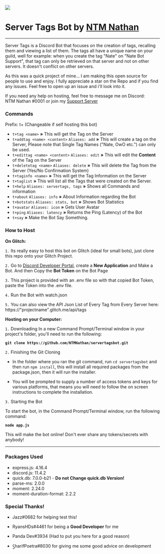<img src="https://i.imgur.com/RICdATH.png">

# Server Tags Bot by [NTM Nathan](https://ntmnathan.glitch.me/)

<hr>

Server Tags is a Discord Bot that focuses on the creation of tags, recalling them and viewing a list of them. The tags all have a unique name on your guild, well for example: when you create the tag "Nate" on "Nate Bot Support", that tag can only be retrieved on that server and not on other servers. It doesn't conflict on other servers.

As this was a quick project of mine... I am making this open source for people to use and enjoy. I fully appreciate a star on the Repo and if you find any issues. Feel free to open up an issue and i'll look into it.

If you need any help on hosting, feel free to message me on Discord:<br>NTM Nathan #0001 or join my [Support Server](https://discordapp.com/invite/rvrFHCJ)

<h3>Commands</h3>
Prefix: t+ (Changeable if self hosting this bot)

- `t+tag <name>` **»** This will get the Tag on the Server
- `t+addtag <name> <content>` `Aliases: add` **»** This will create a tag on the Server, Please note that Single Tag Names ("Nate, OwO etc.") can only be used.
- `t+edittag <name> <content>` `Aliases: edit` **»** This will edit the **Content** of the Tag on the Server
- `t+deletetag <name>` `Aliases: delete` **»** This will delete the Tag from the Server (Yes/No Confirmation System)
- `t+taginfo <name>` **»** This will get the Tag Information on the Server
- `t+taglist` **»** This will list all the Tags that were created on the Server.
- `t+help` `Aliases: servertags, tags` **»** Shows all Commands and information
- `t+about` `Aliases: info` **»** About Information regarding the Bot
- `t+botstats` `Aliases: stats, bot` **»** Shows Bot Statistics
- `t+avatar` `Aliases: icon` **»** Gets User Avatar
- `t+ping` `Aliases: latency` **»** Returns the Ping (Latency) of the Bot
- `t+say` **»** Make the Bot Say Something.

<h3>
  How to Host
</h3>

**On Glitch:**

`1.` Its really easy to host this bot on Glitch (ideal for small bots), just clone this repo onto your Glitch Project.

`2.` Go to [Discord Developer Portal](https://discordapp.com/developers/applications/), create a **New Application** and Make a Bot. And then Copy the **Bot Token** on the Bot Page

`3.` This project is provided with an .env file so with that copied Bot Token, paste the Token into the .env file.

`4.` Run the Bot with watch.json

`5.` You can also view the API Json List of Every Tag from Every Server here: https://"projectname".glitch.me/api/tags

**Hosting on your Computer:**

`1.` Downloading
In a new Command Prompt/Terminal window in your project's folder, you'll need to run the following:

**`git clone https://github.com/NTMNathan/servertagsbot.git`**

`2.` Finishing the Git Cloning

- In the folder where you ran the git command, run `cd servertagsbot` and then run `npm install`, this will install all required packages from the package.json, then it will run the installer.

- You will be prompted to supply a number of access tokens and keys for various platforms, that means you will need to follow the on screen instructions to complete the installation.

`3.` Starting the Bot

To start the bot, in the Command Prompt/Terminal window, run the following command:

**`node app.js`**

This will make the bot online! Don't ever share any tokens/secrets with anybody!

<hr>

<h3>
  Packages Used
</h3>

- express.js: 4.16.4
- discord.js: 11.4.2
- quick.db: 7.0.0-b21 - **Do not Change quick.db Version!**
- parse-ms: 2.0.0
- moment: 2.24.0
- moment-duration-format: 2.2.2

<h3>
  Special Thanks!
</h3>

- Jazz#0682 for helping test this!

- RyansHDs#4461 for being a **Good Developer** for me

- Panda Dev#3934 (Had to put you here for a good reason)

- ꚂharifPoetra#8030 for giving me some good advice on development
